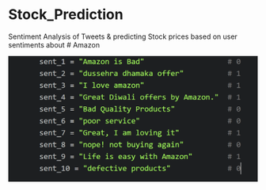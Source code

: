 # Stock_Prediction
 Sentiment Analysis of Tweets &amp; predicting Stock prices based on user sentiments about # Amazon


![Input Image](https://github.com/SKKSaikia/Stock_Prediction/blob/master/input.PNG)
